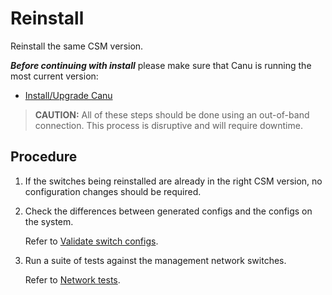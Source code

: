 # Reinstall

Reinstall the same CSM version.

***Before continuing with install*** please make sure that Canu is running the most current version: 

  * [Install/Upgrade Canu](canu_install_upgrade.md)

> **CAUTION:** All of these steps should be done using an out-of-band connection. This process is disruptive and will require downtime.

## Procedure

1. If the switches being reinstalled are already in the right CSM version, no configuration changes should be required.

2. Check the differences between generated configs and the configs on the system.

   Refer to [Validate switch configs](validate_switch_configs.md).

3. Run a suite of tests against the management network switches.

   Refer to [Network tests](network_tests.md).
